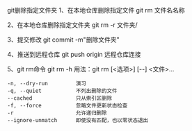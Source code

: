 git删除指定文件夹
1、在本地仓库删除指定文件
git rm 文件名名称

2、在本地仓库删除指定文件夹
git rm -r 文件夹/

3、提交修改
git commit -m"删除文件夹"

4、推送到远程仓库
git push origin 远程仓库连接

5、git  rm命令
git rm -h
用法：git rm [<选项>] [--] <文件>...
 
    -n, --dry-run         演习
    -q, --quiet           不列出删除的文件
    --cached              只从索引区删除
    -f, --force           忽略文件更新状态检查
    -r                    允许递归删除
    --ignore-unmatch      即使没有匹配，也以零状态退出